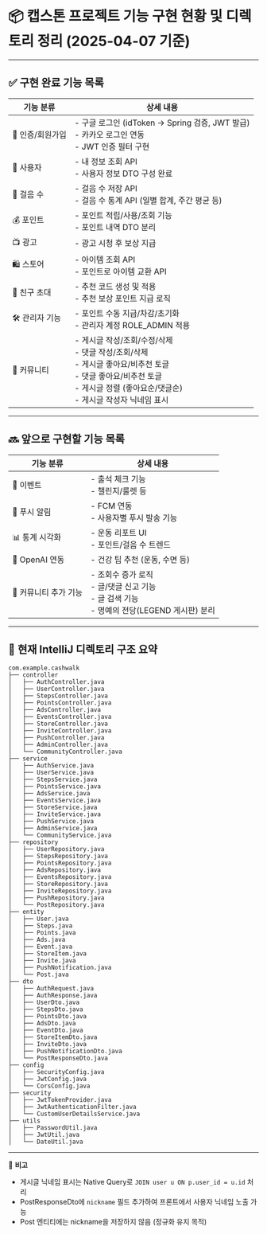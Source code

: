 # 📦 캡스톤 프로젝트 기능 구현 현황 및 디렉토리 정리 (2025-04-07 기준)

---

## ✅ 구현 완료 기능 목록

| 기능 분류 | 상세 내용 |
|----------|-----------|
| 🔐 인증/회원가입 | - 구글 로그인 (idToken → Spring 검증, JWT 발급)<br>- 카카오 로그인 연동<br>- JWT 인증 필터 구현 |
| 👤 사용자 | - 내 정보 조회 API<br>- 사용자 정보 DTO 구성 완료 |
| 🦶 걸음 수 | - 걸음 수 저장 API<br>- 걸음 수 통계 API (일별 합계, 주간 평균 등) |
| 💰 포인트 | - 포인트 적립/사용/조회 기능<br>- 포인트 내역 DTO 분리 |
| 📺 광고 | - 광고 시청 후 보상 지급 |
| 🛍️ 스토어 | - 아이템 조회 API<br>- 포인트로 아이템 교환 API |
| 👫 친구 초대 | - 추천 코드 생성 및 적용<br>- 추천 보상 포인트 지급 로직 |
| 🛠️ 관리자 기능 | - 포인트 수동 지급/차감/초기화<br>- 관리자 계정 ROLE_ADMIN 적용 |
| 📝 커뮤니티 | - 게시글 작성/조회/수정/삭제<br>- 댓글 작성/조회/삭제<br>- 게시글 좋아요/비추천 토글<br>- 댓글 좋아요/비추천 토글<br>- 게시글 정렬 (좋아요순/댓글순)<br>- 게시글 작성자 닉네임 표시 |

---

## 🔜 앞으로 구현할 기능 목록

| 기능 분류 | 상세 내용 |
|----------|-----------|
| 🎯 이벤트 | - 출석 체크 기능<br>- 챌린지/룰렛 등 |
| 📢 푸시 알림 | - FCM 연동<br>- 사용자별 푸시 발송 기능 |
| 📊 통계 시각화 | - 운동 리포트 UI<br>- 포인트/걸음 수 트렌드 |
| 🧠 OpenAI 연동 | - 건강 팁 추천 (운동, 수면 등) |
| 💬 커뮤니티 추가 기능 | - 조회수 증가 로직<br>- 글/댓글 신고 기능<br>- 글 검색 기능<br>- 명예의 전당(LEGEND 게시판) 분리 |

---

## 📁 현재 IntelliJ 디렉토리 구조 요약

```
com.example.cashwalk
├── controller
│   ├── AuthController.java
│   ├── UserController.java
│   ├── StepsController.java
│   ├── PointsController.java
│   ├── AdsController.java
│   ├── EventsController.java
│   ├── StoreController.java
│   ├── InviteController.java
│   ├── PushController.java
│   ├── AdminController.java
│   └── CommunityController.java
├── service
│   ├── AuthService.java
│   ├── UserService.java
│   ├── StepsService.java
│   ├── PointsService.java
│   ├── AdsService.java
│   ├── EventsService.java
│   ├── StoreService.java
│   ├── InviteService.java
│   ├── PushService.java
│   ├── AdminService.java
│   └── CommunityService.java
├── repository
│   ├── UserRepository.java
│   ├── StepsRepository.java
│   ├── PointsRepository.java
│   ├── AdsRepository.java
│   ├── EventsRepository.java
│   ├── StoreRepository.java
│   ├── InviteRepository.java
│   ├── PushRepository.java
│   └── PostRepository.java
├── entity
│   ├── User.java
│   ├── Steps.java
│   ├── Points.java
│   ├── Ads.java
│   ├── Event.java
│   ├── StoreItem.java
│   ├── Invite.java
│   ├── PushNotification.java
│   └── Post.java
├── dto
│   ├── AuthRequest.java
│   ├── AuthResponse.java
│   ├── UserDto.java
│   ├── StepsDto.java
│   ├── PointsDto.java
│   ├── AdsDto.java
│   ├── EventDto.java
│   ├── StoreItemDto.java
│   ├── InviteDto.java
│   ├── PushNotificationDto.java
│   └── PostResponseDto.java
├── config
│   ├── SecurityConfig.java
│   ├── JwtConfig.java
│   └── CorsConfig.java
├── security
│   ├── JwtTokenProvider.java
│   ├── JwtAuthenticationFilter.java
│   └── CustomUserDetailsService.java
├── utils
│   ├── PasswordUtil.java
│   ├── JwtUtil.java
│   └── DateUtil.java
```

---

📌 **비고**
- 게시글 닉네임 표시는 Native Query로 `JOIN user u ON p.user_id = u.id` 처리
- PostResponseDto에 `nickname` 필드 추가하여 프론트에서 사용자 닉네임 노출 가능
- Post 엔티티에는 nickname을 저장하지 않음 (정규화 유지 목적)